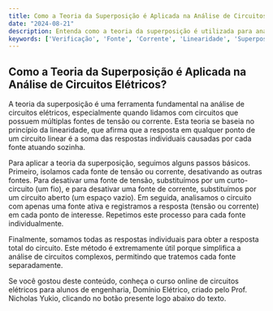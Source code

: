 ```yaml
---
title: Como a Teoria da Superposição é Aplicada na Análise de Circuitos Elétricos?
date: "2024-08-21"
description: Entenda como a teoria da superposição é utilizada para analisar circuitos elétricos com múltiplas fontes.
keywords: ['Verificação', 'Fonte', 'Corrente', 'Linearidade', 'Superposição', 'Tensão']
---
```


## Como a Teoria da Superposição é Aplicada na Análise de Circuitos Elétricos?

A teoria da superposição é uma ferramenta fundamental na análise de circuitos elétricos, especialmente quando lidamos com circuitos que possuem múltiplas fontes de tensão ou corrente. Esta teoria se baseia no princípio da linearidade, que afirma que a resposta em qualquer ponto de um circuito linear é a soma das respostas individuais causadas por cada fonte atuando sozinha.

Para aplicar a teoria da superposição, seguimos alguns passos básicos. Primeiro, isolamos cada fonte de tensão ou corrente, desativando as outras fontes. Para desativar uma fonte de tensão, substituímos por um curto-circuito (um fio), e para desativar uma fonte de corrente, substituímos por um circuito aberto (um espaço vazio). Em seguida, analisamos o circuito com apenas uma fonte ativa e registramos a resposta (tensão ou corrente) em cada ponto de interesse. Repetimos este processo para cada fonte individualmente.

Finalmente, somamos todas as respostas individuais para obter a resposta total do circuito. Este método é extremamente útil porque simplifica a análise de circuitos complexos, permitindo que tratemos cada fonte separadamente.

Se você gostou deste conteúdo, conheça o curso online de circuitos elétricos para alunos de engenharia, Domínio Elétrico, criado pelo Prof. Nicholas Yukio, clicando no botão presente logo abaixo do texto.